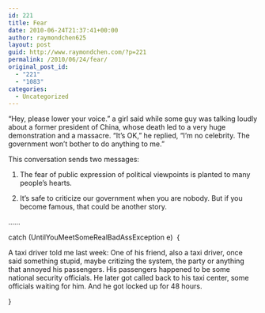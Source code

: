 ```yaml
---
id: 221
title: Fear
date: 2010-06-24T21:37:41+00:00
author: raymondchen625
layout: post
guid: http://www.raymondchen.com/?p=221
permalink: /2010/06/24/fear/
original_post_id:
  - "221"
  - "1083"
categories:
  - Uncategorized
---
```

&#8220;Hey, please lower your voice.&#8221; a girl said while some guy was talking loudly about a former president of China, whose death led to a very huge demonstration and a massacre. &#8220;It&#8217;s OK,&#8221; he replied, &#8220;I&#8217;m no celebrity. The government won&#8217;t bother to do anything to me.&#8221;

This conversation sends two messages:

1) The fear of public expression of political viewpoints is planted to many people&#8217;s hearts.

2) It&#8217;s safe to criticize our government when you are nobody. But if you become famous, that could be another story.

&#8230;&#8230;

catch (UntilYouMeetSomeRealBadAssException e)  {

A taxi driver told me last week: One of his friend, also a taxi driver, once said something stupid, maybe critizing the system, the party or anything that annoyed his passengers. His passengers happened to be some national security officials. He later got called back to his taxi center, some officials waiting for him. And he got locked up for 48 hours.

}